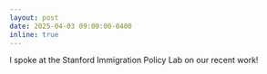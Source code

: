 ```yaml
---
layout: post
date: 2025-04-03 09:00:00-0400
inline: true
---
```


I spoke at the Stanford Immigration Policy Lab on our recent work!